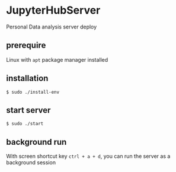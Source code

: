 # JupyterHubServer
Personal Data analysis server deploy

## prerequire

Linux with `apt` package manager installed

## installation

```
$ sudo ./install-env
```

## start server

```
$ sudo ./start
```

## background run

With screen shortcut key `ctrl + a + d`, you can run the server as a background session

